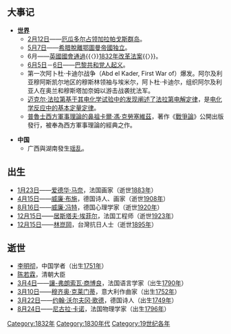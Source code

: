 ## 大事记

  - **[世界](../Page/世界.md "wikilink")**
      - [2月12日](../Page/2月12日.md "wikilink")——[厄瓜多尔占领](../Page/厄瓜多尔.md "wikilink")[加拉帕戈斯群岛](../Page/科隆群岛.md "wikilink")。
      - [5月7日](../Page/5月7日.md "wikilink")——[希腊脫離](../Page/希腊.md "wikilink")[鄂圖曼帝國独立](../Page/奥斯曼帝国.md "wikilink")。
      - 6月——[英國](../Page/英国.md "wikilink")[國會通過](../Page/议会.md "wikilink"){{〈}}[1832年改革法案](../Page/1832年改革法案.md "wikilink"){{〉}}。
      - [6月5日](../Page/6月5日.md "wikilink")－[6日](../Page/6月6日.md "wikilink")——[巴黎共和党人起义](../Page/1832年巴黎共和党人起义.md "wikilink")。
      - 第一次阿卜杜·卡迪尔战争（Abd el Kader, First War
        of）爆发。阿尔及利亚穆阿斯凯尔地区的穆斯林领袖与埃米尔，阿卜杜·卡迪尔，组织阿尔及利亚人在奥兰和穆斯塔加奈姆以游击战袭扰法军。
      - [迈克尔·法拉第基于其电化学试验中的发现阐述了](../Page/迈克尔·法拉第.md "wikilink")[法拉第电解定律](../Page/法拉第电解定律.md "wikilink")，是[电化学反应中的基本定量定律](../Page/电化学.md "wikilink")。
      - [普魯士西方](../Page/普魯士.md "wikilink")[軍事理論的鼻祖](../Page/軍事家.md "wikilink")[卡爾·馮·克勞塞維茲](../Page/卡爾·馮·克勞塞維茲.md "wikilink")，著作《[戰爭論](../Page/戰爭論.md "wikilink")》公開出版發行，被奉為西方軍事理論的經典之作。

<!-- end list -->

  - **中国**
      - 广西與湖南發生[瑶乱](../Page/瑶乱.md "wikilink")。

## 出生

  - [1月23日](../Page/1月23日.md "wikilink")——[爱德华·马奈](../Page/愛杜爾·馬奈.md "wikilink")，法国画家（逝世[1883年](../Page/1883年.md "wikilink")）
  - [4月15日](../Page/4月15日.md "wikilink")——[威廉·布施](../Page/威廉·布施.md "wikilink")，德国诗人、画家（逝世[1908年](../Page/1908年.md "wikilink")）
  - [8月16日](../Page/8月16日.md "wikilink")——[威廉·冯特](../Page/威廉·冯特.md "wikilink")，德国心理学家（逝世[1920年](../Page/1920年.md "wikilink")）
  - [12月15日](../Page/12月15日.md "wikilink")——[居斯塔夫·埃菲尔](../Page/居斯塔夫·埃菲尔.md "wikilink")，法国工程师（逝世[1923年](../Page/1923年.md "wikilink")）
  - [12月15日](../Page/12月15日.md "wikilink")——[林崑岡](../Page/林崑岡.md "wikilink")，台灣抗日人士（逝世[1895年](../Page/1895年.md "wikilink")）

## 逝世

  - [李明彻](../Page/李明彻.md "wikilink")，中国学者（出生[1751年](../Page/1751年.md "wikilink")）
  - [陈若霖](../Page/陈若霖.md "wikilink")，清朝大臣
  - [3月4日](../Page/3月4日.md "wikilink")——[讓-弗朗索瓦·商博良](../Page/讓-弗朗索瓦·商博良.md "wikilink")，法国语言学家（出生[1790年](../Page/1790年.md "wikilink")）
  - [3月10日](../Page/3月10日.md "wikilink")——[穆齐奥·克莱门蒂](../Page/穆齐奥·克莱门蒂.md "wikilink")，意大利作曲家（出生[1752年](../Page/1752年.md "wikilink")）
  - [3月22日](../Page/3月22日.md "wikilink")——[约翰·沃尔夫冈·歌德](../Page/歌德.md "wikilink")，德国诗人（出生[1749年](../Page/1749年.md "wikilink")）
  - [8月24日](../Page/8月24日.md "wikilink")——[尼古拉·卡诺](../Page/尼古拉·卡诺.md "wikilink")，法国物理学家（出生[1796年](../Page/1796年.md "wikilink")）

[Category:1832年](https://zh.wikipedia.org/wiki/Category:1832年 "wikilink")
[Category:1830年代](https://zh.wikipedia.org/wiki/Category:1830年代 "wikilink")
[Category:19世纪各年](https://zh.wikipedia.org/wiki/Category:19世纪各年 "wikilink")